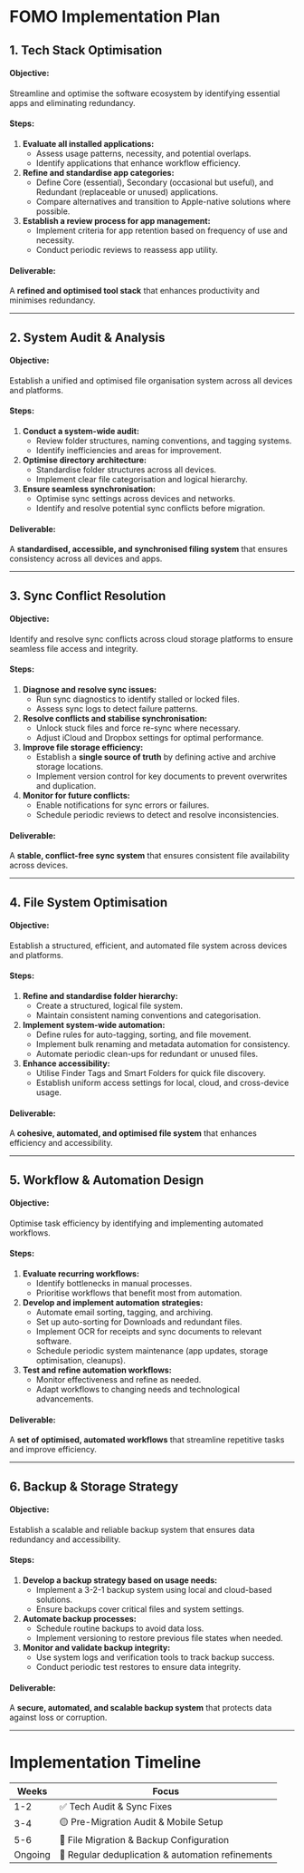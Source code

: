 # **FOMO Implementation Plan**

## **1. Tech Stack Optimisation**

#### **Objective:**

Streamline and optimise the software ecosystem by identifying essential apps and eliminating redundancy.

#### **Steps:**

1. **Evaluate all installed applications:**
   - Assess usage patterns, necessity, and potential overlaps.
   - Identify applications that enhance workflow efficiency.
1. **Refine and standardise app categories:**
   - Define Core (essential), Secondary (occasional but useful), and Redundant (replaceable or unused) applications.
   - Compare alternatives and transition to Apple-native solutions where possible.
1. **Establish a review process for app management:**
   - Implement criteria for app retention based on frequency of use and necessity.
   - Conduct periodic reviews to reassess app utility.

#### **Deliverable:**

A **refined and optimised tool stack** that enhances productivity and minimises redundancy.

----

## **2. System Audit & Analysis**

#### **Objective:**

Establish a unified and optimised file organisation system across all devices and platforms.

#### **Steps:**

1. **Conduct a system-wide audit:**
   - Review folder structures, naming conventions, and tagging systems.
   - Identify inefficiencies and areas for improvement.
1. **Optimise directory architecture:**
   - Standardise folder structures across all devices.
   - Implement clear file categorisation and logical hierarchy.
1. **Ensure seamless synchronisation:**
   - Optimise sync settings across devices and networks.
   - Identify and resolve potential sync conflicts before migration.

#### **Deliverable:**

A **standardised, accessible, and synchronised filing system** that ensures consistency across all devices and apps.

----

## **3. Sync Conflict Resolution**

#### **Objective:**

Identify and resolve sync conflicts across cloud storage platforms to ensure seamless file access and integrity.

#### **Steps:**

1. **Diagnose and resolve sync issues:**
   - Run sync diagnostics to identify stalled or locked files.
   - Assess sync logs to detect failure patterns.
1. **Resolve conflicts and stabilise synchronisation:**
   - Unlock stuck files and force re-sync where necessary.
   - Adjust iCloud and Dropbox settings for optimal performance.
1. **Improve file storage efficiency:**
   - Establish a **single source of truth** by defining active and archive storage locations.
   - Implement version control for key documents to prevent overwrites and duplication.
1. **Monitor for future conflicts:**
   - Enable notifications for sync errors or failures.
   - Schedule periodic reviews to detect and resolve inconsistencies.

#### **Deliverable:**

A **stable, conflict-free sync system** that ensures consistent file availability across devices.

----

## **4. File System Optimisation**

#### **Objective:**

Establish a structured, efficient, and automated file system across devices and platforms.

#### **Steps:**

1. **Refine and standardise folder hierarchy:**
   - Create a structured, logical file system.
   - Maintain consistent naming conventions and categorisation.
1. **Implement system-wide automation:**
   - Define rules for auto-tagging, sorting, and file movement.
   - Implement bulk renaming and metadata automation for consistency.
   - Automate periodic clean-ups for redundant or unused files.
1. **Enhance accessibility:**
   - Utilise Finder Tags and Smart Folders for quick file discovery.
   - Establish uniform access settings for local, cloud, and cross-device usage.

#### **Deliverable:**

A **cohesive, automated, and optimised file system** that enhances efficiency and accessibility.

----

## **5. Workflow & Automation Design**

#### **Objective:**

Optimise task efficiency by identifying and implementing automated workflows.

#### **Steps:**

1. **Evaluate recurring workflows:**
   - Identify bottlenecks in manual processes.
   - Prioritise workflows that benefit most from automation.
1. **Develop and implement automation strategies:**
   - Automate email sorting, tagging, and archiving.
   - Set up auto-sorting for Downloads and redundant files.
   - Implement OCR for receipts and sync documents to relevant software.
   - Schedule periodic system maintenance (app updates, storage optimisation, cleanups).
1. **Test and refine automation workflows:**
   - Monitor effectiveness and refine as needed.
   - Adapt workflows to changing needs and technological advancements.

#### **Deliverable:**

A **set of optimised, automated workflows** that streamline repetitive tasks and improve efficiency.

----

## **6. Backup & Storage Strategy**

#### **Objective:**

Establish a scalable and reliable backup system that ensures data redundancy and accessibility.

#### **Steps:**

1. **Develop a backup strategy based on usage needs:**
   - Implement a 3-2-1 backup system using local and cloud-based solutions.
   - Ensure backups cover critical files and system settings.
1. **Automate backup processes:**
   - Schedule routine backups to avoid data loss.
   - Implement versioning to restore previous file states when needed.
1. **Monitor and validate backup integrity:**
   - Use system logs and verification tools to track backup success.
   - Conduct periodic test restores to ensure data integrity.

#### **Deliverable:**

A **secure, automated, and scalable backup system** that protects data against loss or corruption.

----

# **Implementation Timeline**

| **Weeks** | **Focus**                                         |
| --------- | ------------------------------------------------- |
| 1-2       | ✅ Tech Audit & Sync Fixes                         |
| 3-4       | 🟡 Pre-Migration Audit & Mobile Setup             |
| 5-6       | 🔄 File Migration & Backup Configuration          |
| Ongoing   | 🔄 Regular deduplication & automation refinements |

